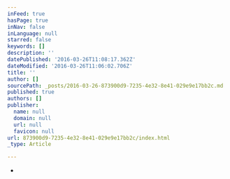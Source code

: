 ```yaml
---
inFeed: true
hasPage: true
inNav: false
inLanguage: null
starred: false
keywords: []
description: ''
datePublished: '2016-03-26T11:08:17.362Z'
dateModified: '2016-03-26T11:06:02.706Z'
title: ''
author: []
sourcePath: _posts/2016-03-26-873900d9-7235-4e32-8e41-029e9e17bb2c.md
published: true
authors: []
publisher:
  name: null
  domain: null
  url: null
  favicon: null
url: 873900d9-7235-4e32-8e41-029e9e17bb2c/index.html
_type: Article

---
```

*